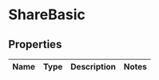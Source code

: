 
# ShareBasic

## Properties
Name | Type | Description | Notes
------------ | ------------- | ------------- | -------------



